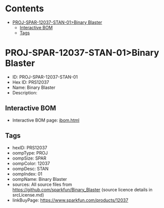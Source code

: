 



Contents
========

* [PROJ-SPAR-12037-STAN-01>Binary Blaster](#proj-spar-12037-stan-01binary-blaster)
	* [Interactive BOM](#interactive-bom)
	* [Tags](#tags)

# PROJ-SPAR-12037-STAN-01>Binary Blaster

- ID: PROJ-SPAR-12037-STAN-01
- Hex ID: PRS12037
- Name: Binary Blaster
- Description: 

## Interactive BOM

- Interactive BOM page: [ibom.html](kicad/bom/ibom.html)

## Tags

- hexID: PRS12037
- oompType: PROJ
- oompSize: SPAR
- oompColor: 12037
- oompDesc: STAN
- oompIndex: 01
- oompName: Binary Blaster
- sources: All source files from https://github.com/sparkfun/Binary_Blaster (source licence details in srcLicense.md)
- linkBuyPage: https://www.sparkfun.com/products/12037
